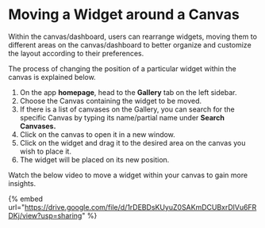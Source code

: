 # Moving a Widget around a Canvas

Within the canvas/dashboard, users can rearrange widgets, moving them to different areas on the canvas/dashboard to better organize and customize the layout according to their preferences.

The process of changing the position of a particular widget within the canvas is explained below.

1. On the app **homepage**, head to the **Gallery** tab on the left sidebar.
2. Choose the Canvas containing the widget to be moved.
3. If there is a list of canvases on the Gallery, you can search for the specific Canvas by typing its name/partial name under **Search Canvases.**
4. Click on the canvas to open it in a new window.
5. Click on the widget and drag it to the desired area on the canvas you wish to place it.
6. The widget will be placed on its new position.

Watch the below video to move a widget within your canvas to gain more insights.

{% embed url="https://drive.google.com/file/d/1rDEBDsKUyuZ0SAKmDCUBxrDlVu6FRDKj/view?usp=sharing" %}
